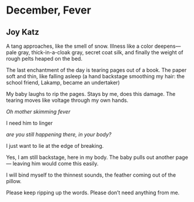 # December, Fever
## Joy Katz
A tang approaches, like the smell of snow.
Illness like a color deepens—
pale gray, thick-in-a-cloak gray, secret coat silk,
and finally the weight of rough pelts heaped on the bed.

The last enchantment of the day is tearing pages out of a book.
The paper soft and thin, like falling asleep
(a hand backstage smoothing my hair:
the school friend, Lakamp, became an undertaker)

My baby laughs to rip the pages.
Stays by me, does this damage.
The tearing moves like voltage through my own hands.

 _Oh mother skimming fever_

I need him to linger

 _are you still happening there, in your body?_

I just want to lie at the edge of breaking.

Yes, I am still backstage, here in my body.
The baby pulls out another page—
leaving him would come this easily.

I will bind myself to the thinnest sounds,
the feather coming out of the pillow.

Please keep ripping up the words.
Please don’t need anything from me.
